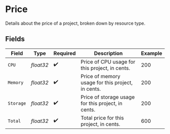 # Price

Details about the price of a project, broken down by resource type.


## Fields

| Field                                              | Type                                               | Required                                           | Description                                        | Example                                            |
| -------------------------------------------------- | -------------------------------------------------- | -------------------------------------------------- | -------------------------------------------------- | -------------------------------------------------- |
| `CPU`                                              | *float32*                                          | :heavy_check_mark:                                 | Price of CPU usage for this project, in cents.     | 200                                                |
| `Memory`                                           | *float32*                                          | :heavy_check_mark:                                 | Price of memory usage for this project, in cents.  | 200                                                |
| `Storage`                                          | *float32*                                          | :heavy_check_mark:                                 | Price of storage usage for this project, in cents. | 200                                                |
| `Total`                                            | *float32*                                          | :heavy_check_mark:                                 | Total price for this project, in cents.            | 600                                                |